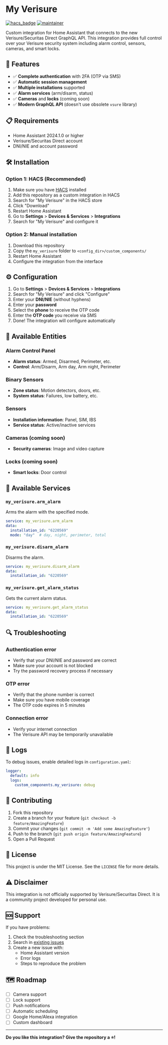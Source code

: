 # My Verisure

[![hacs_badge](https://img.shields.io/badge/HACS-Custom-orange.svg)](https://github.com/custom-components/hacs)
[![maintainer](https://img.shields.io/badge/maintainer-%40efrain.espada-blue.svg)](https://github.com/efrain.espada)

Custom integration for Home Assistant that connects to the new Verisure/Securitas Direct GraphQL API. This integration provides full control over your Verisure security system including alarm control, sensors, cameras, and smart locks.

## 🚀 Features

- ✅ **Complete authentication** with 2FA (OTP via SMS)
- ✅ **Automatic session management**
- ✅ **Multiple installations** supported
- ✅ **Alarm services** (arm/disarm, status)
- ✅ **Cameras** and **locks** (coming soon)
- ✅ **Modern GraphQL API** (doesn't use obsolete `vsure` library)

## 📋 Requirements

- Home Assistant 2024.1.0 or higher
- Verisure/Securitas Direct account
- DNI/NIE and account password

## 🛠️ Installation

### Option 1: HACS (Recommended)

1. Make sure you have [HACS](https://hacs.xyz/) installed
2. Add this repository as a custom integration in HACS
3. Search for "My Verisure" in the HACS store
4. Click "Download"
5. Restart Home Assistant
6. Go to **Settings** > **Devices & Services** > **Integrations**
7. Search for "My Verisure" and configure it

### Option 2: Manual installation

1. Download this repository
2. Copy the `my_verisure` folder to `<config_dir>/custom_components/`
3. Restart Home Assistant
4. Configure the integration from the interface

## ⚙️ Configuration

1. Go to **Settings** > **Devices & Services** > **Integrations**
2. Search for "My Verisure" and click "Configure"
3. Enter your **DNI/NIE** (without hyphens)
4. Enter your **password**
5. Select the **phone** to receive the OTP code
6. Enter the **OTP code** you receive via SMS
7. Done! The integration will configure automatically

## 🔧 Available Entities

### Alarm Control Panel
- **Alarm status**: Armed, Disarmed, Perimeter, etc.
- **Control**: Arm/Disarm, Arm day, Arm night, Perimeter

### Binary Sensors
- **Zone status**: Motion detectors, doors, etc.
- **System status**: Failures, low battery, etc.

### Sensors
- **Installation information**: Panel, SIM, IBS
- **Service status**: Active/inactive services

### Cameras (coming soon)
- **Security cameras**: Image and video capture

### Locks (coming soon)
- **Smart locks**: Door control

## 🚨 Available Services

### `my_verisure.arm_alarm`
Arms the alarm with the specified mode.

```yaml
service: my_verisure.arm_alarm
data:
  installation_id: "6220569"
  mode: "day"  # day, night, perimeter, total
```

### `my_verisure.disarm_alarm`
Disarms the alarm.

```yaml
service: my_verisure.disarm_alarm
data:
  installation_id: "6220569"
```

### `my_verisure.get_alarm_status`
Gets the current alarm status.

```yaml
service: my_verisure.get_alarm_status
data:
  installation_id: "6220569"
```

## 🔍 Troubleshooting

### Authentication error
- Verify that your DNI/NIE and password are correct
- Make sure your account is not blocked
- Try the password recovery process if necessary

### OTP error
- Verify that the phone number is correct
- Make sure you have mobile coverage
- The OTP code expires in 5 minutes

### Connection error
- Verify your internet connection
- The Verisure API may be temporarily unavailable

## 📝 Logs

To debug issues, enable detailed logs in `configuration.yaml`:

```yaml
logger:
  default: info
  logs:
    custom_components.my_verisure: debug
```

## 🤝 Contributing

1. Fork this repository
2. Create a branch for your feature (`git checkout -b feature/AmazingFeature`)
3. Commit your changes (`git commit -m 'Add some AmazingFeature'`)
4. Push to the branch (`git push origin feature/AmazingFeature`)
5. Open a Pull Request

## 📄 License

This project is under the MIT License. See the `LICENSE` file for more details.

## ⚠️ Disclaimer

This integration is not officially supported by Verisure/Securitas Direct. It is a community project developed for personal use.

## 🆘 Support

If you have problems:

1. Check the troubleshooting section
2. Search in [existing issues](https://github.com/tu-usuario/my_verisure/issues)
3. Create a new issue with:
   - Home Assistant version
   - Error logs
   - Steps to reproduce the problem

## 🗺️ Roadmap

- [ ] Camera support
- [ ] Lock support
- [ ] Push notifications
- [ ] Automatic scheduling
- [ ] Google Home/Alexa integration
- [ ] Custom dashboard

---

**Do you like this integration? Give the repository a ⭐!** 